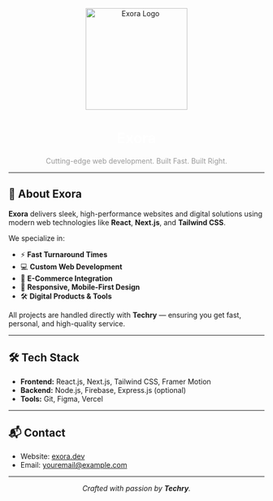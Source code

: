 <!-- Drop your logo below (replace with actual path or URL) -->

<p align="center">
  <img src="https://github.com/user-attachments/assets/c1541491-d45f-4917-a8a2-8e3166c9e149" alt="Exora Logo" width="200"/>
</p>

<h1 align="center" style="color:white;">Exora</h1>
<p align="center" style="color: #999;">
  Cutting-edge web development. Built Fast. Built Right.
</p>

---

## 🚀 About Exora

**Exora** delivers sleek, high-performance websites and digital solutions using modern web technologies like **React**, **Next.js**, and **Tailwind CSS**.

We specialize in:
- ⚡ **Fast Turnaround Times**
- 💻 **Custom Web Development**
- 🛒 **E-Commerce Integration**
- 📱 **Responsive, Mobile-First Design**
- 🛠 **Digital Products & Tools**

All projects are handled directly with **Techry** — ensuring you get fast, personal, and high-quality service.

---

## 🛠 Tech Stack

- **Frontend:** React.js, Next.js, Tailwind CSS, Framer Motion
- **Backend:** Node.js, Firebase, Express.js (optional)
- **Tools:** Git, Figma, Vercel


---

## 📬 Contact

- Website: [exora.dev](#)
- Email: [youremail@example.com](mailto:youremail@example.com)

---

<p align="center">
  <i>Crafted with passion by <b>Techry</b>.</i>
</p>
